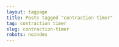 ```yaml
---
layout: tagpage
title: Posts tagged "contraction timer"
tag: contraction timer
slug: contraction-timer
robots: noindex
---
```

